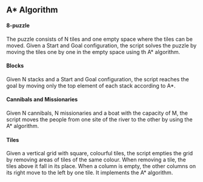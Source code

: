 ## A* Algorithm

#### 8-puzzle
The puzzle consists of N tiles and one empty space where the tiles can be moved. Given a Start and Goal configuration, the script solves the puzzle by moving the tiles one by one in the empty space using th A* algorithm.

#### Blocks
Given N stacks and a Start and Goal configuration, the script reaches the goal by moving only the top element of each stack according to A*. 

#### Cannibals and Missionaries
Given N cannibals, N missionaries and a boat with the capacity of M, the script moves the people from one site of the river to the other by using the A* algorithm.

#### Tiles
Given a vertical grid with square, colourful tiles, the script empties the grid by removing areas of tiles of the same colour. When removing a tile, the tiles above it fall in its place. When a column is empty, the other columns on its right move to the left by one tile. It implements the A* algorithm.
